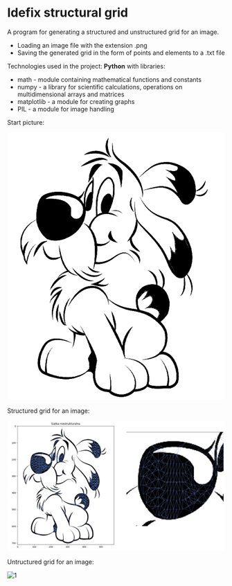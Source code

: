 # Idefix structural grid

A program for generating a structured and unstructured grid for an image.
- Loading an image file with the extension .png
- Saving the generated grid in the form of points and elements to a .txt file

Technologies used in the project: **Python** with libraries:
- math - module containing mathematical functions and constants
- numpy - a library for scientific calculations, operations on multidimensional arrays and matrices
- matplotlib - a module for creating graphs
- PIL - a module for image handling

Start picture:

![1](https://github.com/weronikaabednarz/Idefix-structural-grid/blob/main/images/piesek.png)

Structured grid for an image:

![1](https://github.com/weronikaabednarz/Idefix-structural-grid/blob/main/images/piesek2.jpg)

Untructured grid for an image:

![1](https://github.com/weronikaabednarz/Idefix-structural-grid/blob/main/images/piesek3.png)
